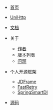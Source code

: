 


* [首页](/)

* [UniHttp](introduce.md)

* [文档](pages/guide/quick-start.md)

* 关于
  * [作者](pages/person/burukeyou)
  * [版本列表](https://github.com/burukeYou/UniHttp/releases)
  * [问题](https://github.com/burukeYou/UniHttp/issues)

* 个人开源框架
  * [JDFrame](https://burukeyou.github.io/JDFrame)
  * [FastRetry](https://github.com/burukeYou/fast-retry)
  * [SpringSmartDI](https://github.com/burukeYou/spring-smart-di)

* [源码](https://github.com/burukeYou/UniHttp)
